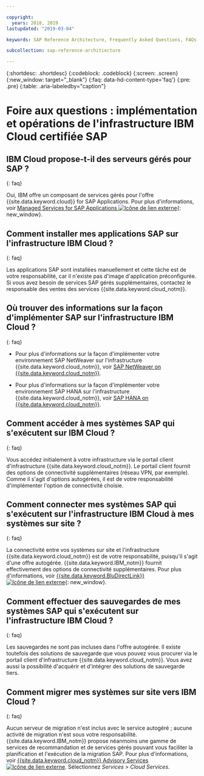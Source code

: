 ```yaml
---

copyright:
  years: 2018, 2019
lastupdated: "2019-03-04"

keywords: SAP Reference Architecture, Frequently Asked Questions, FAQs, {{site.data.keyword.cloud_notm}} SAP-Certified Infrastructure implementation and operations

subcollection: sap-reference-architiecture

---
```


{:shortdesc: .shortdesc}
{:codeblock: .codeblock}
{:screen: .screen}
{:new_window: target="_blank"}
{:faq: data-hd-content-type='faq'}
{:pre: .pre}
{:table: .aria-labeledby="caption"}

# Foire aux questions : implémentation et opérations de l'infrastructure IBM Cloud certifiée SAP

## IBM Cloud propose-t-il des serveurs gérés pour SAP ?
{: faq}

Oui, IBM offre un composant de services gérés pour l'offre {{site.data.keyword.cloud}} for SAP Applications. Pour plus d'informations, voir [Managed Services for SAP Applications ![Icône de lien externe](../../icons/launch-glyph.svg "Icône de lien externe")](https://www.ibm.com/cloud/sap/managed){: new_window}.

## Comment installer mes applications SAP sur l'infrastructure IBM Cloud ?
{: faq}

Les applications SAP sont installées manuellement et cette tâche est de votre responsabilité, car il n'existe pas d'image d'application préconfigurée. Si vous avez besoin de services SAP gérés supplémentaires, contactez le responsable des ventes des services {{site.data.keyword.cloud_notm}}.

## Où trouver des informations sur la façon d'implémenter SAP sur l'infrastructure IBM Cloud ?
{: faq}

  * Pour plus d'informations sur la façon d'implémenter votre environnement SAP NetWeaver sur l'infrastructure {{site.data.keyword.cloud_notm}}, voir [SAP NetWeaver on {{site.data.keyword.cloud_notm}}](/docs/infrastructure/sap-netweaver?topic=sap-netweaver-getting-started#getting-started).

  * Pour plus d'informations sur la façon d'implémenter votre environnement SAP HANA sur l'infrastructure {{site.data.keyword.cloud_notm}}, voir [SAP HANA on {{site.data.keyword.cloud_notm}}](/docs/infrastructure/sap-hana?topic=sap-hana-getting-started#getting-started).

## Comment accéder à mes systèmes SAP qui s'exécutent sur IBM Cloud ?
{: faq}

Vous accédez initialement à votre infrastructure via le portail client d'infrastructure {{site.data.keyword.cloud_notm}}. Le portail client fournit des options de connectivité supplémentaires (réseau VPN, par exemple). Comme il s'agit d'options autogérées, il est de votre responsabilité d'implémenter l'option de connectivité choisie.

## Comment connecter mes systèmes SAP qui s'exécutent sur l'infrastructure IBM Cloud à mes systèmes sur site ?
{: faq}

La connectivité entre vos systèmes sur site et l'infrastructure {{site.data.keyword.cloud_notm}} est de votre responsabilité, puisqu'il s'agit d'une offre autogérée. {{site.data.keyword.IBM_notm}} fournit effectivement des options de connectivité supplémentaires. Pour plus d'informations, voir [{{site.data.keyword.BluDirectLink}} ![Icône de lien externe](../../icons/launch-glyph.svg "Icône de lien externe")](https://www.ibm.com/cloud/direct-link){: new_window}.

## Comment effectuer des sauvegardes de mes systèmes SAP qui s'exécutent sur l'infrastructure IBM Cloud ?
{: faq}

Les sauvegardes ne sont pas incluses dans l'offre autogérée. Il existe toutefois des solutions de sauvegarde que vous pouvez vous procurer via le portail client d'infrastructure {{site.data.keyword.cloud_notm}}. Vous avez aussi la possibilité d'acquérir et d'intégrer des solutions de sauvegarde tiers.

## Comment migrer mes systèmes sur site vers IBM Cloud ?
{: faq}

Aucun serveur de migration n'est inclus avec le service autogéré ; aucune activité de migration n'est sous votre responsabilité. {{site.data.keyword.IBM_notm}} propose néanmoins une gamme de services de recommandation et de services gérés pouvant vous faciliter la planification et l'exécution de la migration SAP. Pour plus d'informations, voir [{{site.data.keyword.cloud_notm}} Advisory Services ![Icône de lien externe](../../icons/launch-glyph.svg "Icône de lien externe")](https://ibm.com/us-en/marketplace/cloud-consulting-services). Sélectionnez *Services* > *Cloud Services*.
